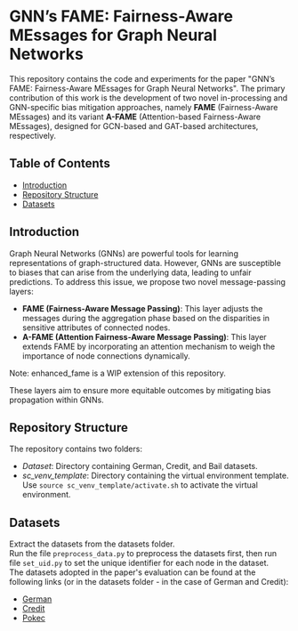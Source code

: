 # GNN’s FAME: Fairness-Aware MEssages for Graph Neural Networks

This repository contains the code and experiments for the paper "GNN’s FAME: Fairness-Aware MEssages for Graph Neural Networks".
The primary contribution of this work is the development of two novel in-processing and GNN-specific bias mitigation approaches, namely **FAME** (Fairness-Aware MEssages) and its variant **A-FAME** (Attention-based Fairness-Aware MEssages), designed for GCN-based and GAT-based architectures, respectively.

## Table of Contents
- [Introduction](#introduction)
- [Repository Structure](#repository-structure)
- [Datasets](#datasets)

## Introduction

Graph Neural Networks (GNNs) are powerful tools for learning representations of graph-structured data. However, GNNs are susceptible to biases that can arise from the underlying data, leading to unfair predictions. To address this issue, we propose two novel message-passing layers:

- **FAME (Fairness-Aware Message Passing)**: This layer adjusts the messages during the aggregation phase based on the disparities in sensitive attributes of connected nodes.
- **A-FAME (Attention Fairness-Aware Message Passing)**: This layer extends FAME by incorporating an attention mechanism to weigh the importance of node connections dynamically.

Note: enhanced_fame is a WIP extension of this repository.

These layers aim to ensure more equitable outcomes by mitigating bias propagation within GNNs.

## Repository Structure
The repository contains two folders:
* *Dataset*: Directory containing German, Credit, and Bail datasets.
* *sc_venv_template*: Directory containing the virtual environment template.  
Use `source sc_venv_template/activate.sh` to activate the virtual environment.

## Datasets
Extract the datasets from the datasets folder.  
Run the file `preprocess_data.py` to preprocess the datasets first, then run file `set_uid.py` to set the unique identifier for each node in the dataset.  
The datasets adopted in the paper's evaluation can be found at the following links (or in the datasets folder - in the case of German and Credit):
- [German](https://archive.ics.uci.edu/dataset/144/statlog+german+credit+data)
- [Credit](https://archive.ics.uci.edu/dataset/350/default+of+credit+card+clients)
- [Pokec](https://snap.stanford.edu/data/soc-Pokec.html)

